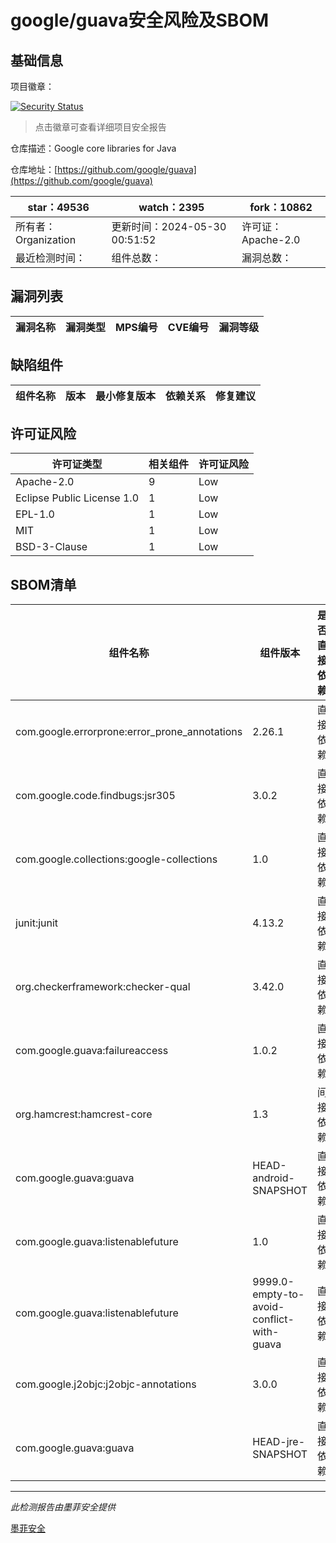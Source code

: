 # google/guava安全风险及SBOM

## 基础信息

项目徽章：

[![Security Status](https://www.murphysec.com/platform3/v31/badge/1796243246302707712.svg)](https://www.murphysec.com/console/report/1714343592377237504/1796243246302707712)

> 点击徽章可查看详细项目安全报告

仓库描述：Google core libraries for Java

仓库地址：[https://github.com/google/guava](https://github.com/google/guava)

| star：49536 | watch：2395 | fork：10862 |
| ----------- | -------------- | ------------ |
| 所有者：Organization | 更新时间：2024-05-30 00:51:52 | 许可证：Apache-2.0 |
| 最近检测时间： | 组件总数： | 漏洞总数： |




## 漏洞列表

| 漏洞名称 | 漏洞类型 | MPS编号 | CVE编号 | 漏洞等级 |
| ------- | ------ | ------- | ------ | ----- |





## 缺陷组件

| 组件名称 | 版本 | 最小修复版本 | 依赖关系 | 修复建议 |
| -------- | ---- | ------------ | -------- | -------- |





## 许可证风险

| 许可证类型 | 相关组件 | 许可证风险 |
| ---------- | -------- | ---------- |
|Apache-2.0|9|Low|
|Eclipse Public License 1.0|1|Low|
|EPL-1.0|1|Low|
|MIT|1|Low|
|BSD-3-Clause|1|Low|




## SBOM清单

| 组件名称 | 组件版本 | 是否直接依赖 | 仓库 |
| -------- | -------- | ------------ | ---- |
|com.google.errorprone:error_prone_annotations|2.26.1|直接依赖|maven|
|com.google.code.findbugs:jsr305|3.0.2|直接依赖|maven|
|com.google.collections:google-collections|1.0|直接依赖|maven|
|junit:junit|4.13.2|直接依赖|maven|
|org.checkerframework:checker-qual|3.42.0|直接依赖|maven|
|com.google.guava:failureaccess|1.0.2|直接依赖|maven|
|org.hamcrest:hamcrest-core|1.3|间接依赖|maven|
|com.google.guava:guava|HEAD-android-SNAPSHOT|直接依赖|maven|
|com.google.guava:listenablefuture|1.0|直接依赖|maven|
|com.google.guava:listenablefuture|9999.0-empty-to-avoid-conflict-with-guava|直接依赖|maven|
|com.google.j2objc:j2objc-annotations|3.0.0|直接依赖|maven|
|com.google.guava:guava|HEAD-jre-SNAPSHOT|直接依赖|maven|


------

*此检测报告由墨菲安全提供*

[墨菲安全](www.murphysec.com)